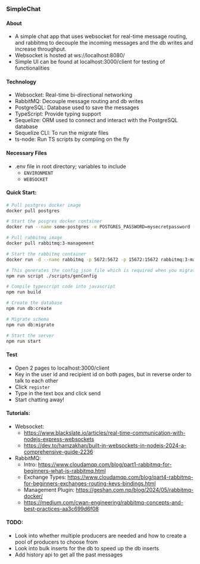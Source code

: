 ### SimpleChat

#### About
- A simple chat app that uses websocket for real-time message routing, and rabbitmq to decouple the incoming messages and the db writes and increase throughput.
- Websocket is hosted at ws://localhost:8080/
- Simple UI can be found at localhost:3000/client for testing of functionalities

#### Technology
- Websocket: Real-time bi-directional networking
- RabbitMQ: Decouple message routing and db writes
- PostgreSQL: Database used to save the messages
- TypeScript: Provide typing support
- Sequelize: ORM used to connect and interact with the PostgreSQL database
- Sequelize CLI: To run the migrate files
- ts-node: Run TS scripts by compiing on the fly

#### Necessary Files
- .env file in root directory; variables to include
  - `ENVIRONMENT`
  - `WEBSOCKET`

#### Quick Start:
```bash
# Pull postgres docker image
docker pull postgres

# Start the posgres docker container
docker run --name some-postgres -e POSTGRES_PASSWORD=mysecretpassword -p 5432:5432 -d postgres

# Pull rabbitmq image
docker pull rabbitmq:3-management

# Start the rabbitmq container
docker run -d --name rabbitmq -p 5672:5672 -p 15672:15672 rabbitmq:3-management

# This generates the config json file which is required when you migrate the schemas to the database
npm run script ./scripts/genConfig

# Compile typescript code into javascript
npm run build

# Create the database
npm run db:create

# Migrate schema
npm run db:migrate

# Start the server
npm run start
```

#### Test
- Open 2 pages to localhost:3000/client
- Key in the user id and recipient id on both pages, but in reverse order to talk to each other
- Click `register`
- Type in the text box and click send
- Start chatting away!

#### Tutorials:
- Websocket:
  - https://www.blackslate.io/articles/real-time-communication-with-nodejs-express-websockets
  - https://dev.to/hamzakhan/built-in-websockets-in-nodejs-2024-a-comprehensive-guide-2236
- RabbitMQ:
  - Intro: https://www.cloudamqp.com/blog/part1-rabbitmq-for-beginners-what-is-rabbitmq.html
  - Exchange Types: https://www.cloudamqp.com/blog/part4-rabbitmq-for-beginners-exchanges-routing-keys-bindings.html
  - Management Plugin: https://geshan.com.np/blog/2024/05/rabbitmq-docker/
  - https://medium.com/cwan-engineering/rabbitmq-concepts-and-best-practices-aa3c699d6f08

#### TODO:
- Look into whether multiple producers are needed and how to create a pool of producers to choose from
- Look into bulk inserts for the db to speed up the db inserts
- Add history api to get all the past messages
